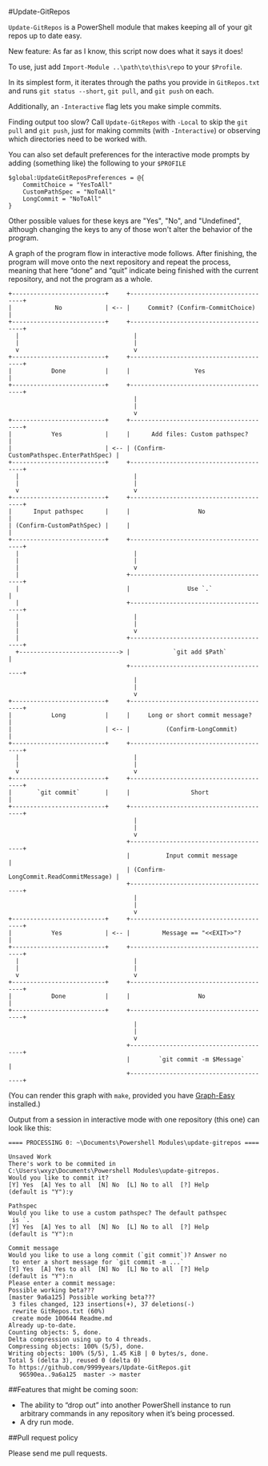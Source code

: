 #Update-GitRepos

`Update-GitRepos` is a PowerShell module that makes keeping all of your git repos up to date easy.

New feature: As far as I know, this script now does what it says it does!

To use, just add `Import-Module ..\path\to\this\repo` to your `$Profile`.

In its simplest form, it iterates through the paths you provide in `GitRepos.txt` and runs `git status --short`, `git pull`, and `git push` on each.

Additionally, an `-Interactive` flag lets you make simple commits.

Finding output too slow? Call `Update-GitRepos` with `-Local` to skip the `git pull` and `git push`, just for making commits (with `-Interactive`) or observing which directories need to be worked with.

You can also set default preferences for the interactive mode prompts by adding (something like) the following to your `$PROFILE`

```
$global:UpdateGitReposPreferences = @{
	CommitChoice = "YesToAll"
	CustomPathSpec = "NoToAll"
	LongCommit = "NoToAll"
}
```

Other possible values for these keys are "Yes", "No", and "Undefined", although changing the keys to any of those won't alter the behavior of the program.

A graph of the program flow in interactive mode follows. After finishing, the program will move onto the next repository and repeat the process, meaning that here “done” and “quit” indicate being finished with the current repository, and not the program as a whole.

```
+--------------------------+     +----------------------------------------+
|            No            | <-- |     Commit? (Confirm-CommitChoice)     |
+--------------------------+     +----------------------------------------+
  |                                |
  |                                |
  v                                v
+--------------------------+     +----------------------------------------+
|           Done           |     |                  Yes                   |
+--------------------------+     +----------------------------------------+
                                   |
                                   |
                                   v
+--------------------------+     +----------------------------------------+
|           Yes            |     |      Add files: Custom pathspec?       |
|                          | <-- | (Confirm-CustomPathspec.EnterPathSpec) |
+--------------------------+     +----------------------------------------+
  |                                |
  |                                |
  v                                v
+--------------------------+     +----------------------------------------+
|      Input pathspec      |     |                   No                   |
| (Confirm-CustomPathSpec) |     |                                        |
+--------------------------+     +----------------------------------------+
  |                                |
  |                                |
  |                                v
  |                              +----------------------------------------+
  |                              |                Use `.`                 |
  |                              +----------------------------------------+
  |                                |
  |                                |
  |                                v
  |                              +----------------------------------------+
  +----------------------------> |            `git add $Path`             |
                                 +----------------------------------------+
                                   |
                                   |
                                   v
+--------------------------+     +----------------------------------------+
|           Long           |     |     Long or short commit message?      |
|                          | <-- |          (Confirm-LongCommit)          |
+--------------------------+     +----------------------------------------+
  |                                |
  |                                |
  v                                v
+--------------------------+     +----------------------------------------+
|       `git commit`       |     |                 Short                  |
+--------------------------+     +----------------------------------------+
                                   |
                                   |
                                   v
                                 +----------------------------------------+
                                 |          Input commit message          |
                                 | (Confirm-LongCommit.ReadCommitMessage) |
                                 +----------------------------------------+
                                   |
                                   |
                                   v
+--------------------------+     +----------------------------------------+
|           Yes            | <-- |         Message == "<<EXIT>>"?         |
+--------------------------+     +----------------------------------------+
  |                                |
  |                                |
  v                                v
+--------------------------+     +----------------------------------------+
|           Done           |     |                   No                   |
+--------------------------+     +----------------------------------------+
                                   |
                                   |
                                   v
                                 +----------------------------------------+
                                 |        `git commit -m $Message`        |
                                 +----------------------------------------+
```

(You can render this graph with `make`, provided you have [Graph-Easy](http://search.cpan.org/~tels/Graph-Easy/lib/Graph/Easy.pm) installed.)

Output from a session in interactive mode with one repository (this one) can look like this:

```
==== PROCESSING 0: ~\Documents\Powershell Modules\update-gitrepos ====

Unsaved Work
There's work to be commited in
C:\Users\wxyz\Documents\Powershell Modules\update-gitrepos.
Would you like to commit it?
[Y] Yes  [A] Yes to all  [N] No  [L] No to all  [?] Help
(default is "Y"):y

Pathspec
Would you like to use a custom pathspec? The default pathspec
 is `.`
[Y] Yes  [A] Yes to all  [N] No  [L] No to all  [?] Help
(default is "Y"):n

Commit message
Would you like to use a long commit (`git commit`)? Answer no
 to enter a short message for `git commit -m ...`
[Y] Yes  [A] Yes to all  [N] No  [L] No to all  [?] Help
(default is "Y"):n
Please enter a commit message:
Possible working beta???
[master 9a6a125] Possible working beta???
 3 files changed, 123 insertions(+), 37 deletions(-)
 rewrite GitRepos.txt (60%)
 create mode 100644 Readme.md
Already up-to-date.
Counting objects: 5, done.
Delta compression using up to 4 threads.
Compressing objects: 100% (5/5), done.
Writing objects: 100% (5/5), 1.45 KiB | 0 bytes/s, done.
Total 5 (delta 3), reused 0 (delta 0)
To https://github.com/9999years/Update-GitRepos.git
   96590ea..9a6a125  master -> master
```

##Features that might be coming soon:

* The ability to “drop out” into another PowerShell instance to run arbitrary commands in any repository when it’s being processed.
* A dry run mode.

##Pull request policy

Please send me pull requests.
